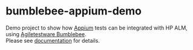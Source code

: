 # bumblebee-appium-demo
Demo project to show how <a href='http://appium.io/'>Appium</a> tests can be integrated with HP ALM, using <a href='https://www.agiletestware.com/bumblebee'>Agiletestware Bumblebee</a>.  
Please see <a href='https://www.agiletestware.com/docs/bumblebee-docs/en/latest/qa-frameworks/appium/'>documentation</a> for details.
